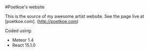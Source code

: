 #Poetkoe's website

This is the source of my awesome artist website.
See the page live at [poetkoe.com]. (http://poetkoe.com)

Coded using:
* Meteor 1.4
* React 15.1.0
